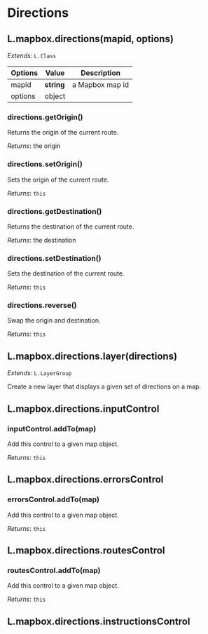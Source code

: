 # Directions

## L.mapbox.directions(mapid, options)

<span class='leaflet icon'>_Extends_: `L.Class`</span>

| Options | Value | Description |
| ---- | ---- | ---- |
| mapid | __string__ | a Mapbox map id |
| options | object |  |

### directions.getOrigin()

Returns the origin of the current route.

_Returns_: the origin

### directions.setOrigin()

Sets the origin of the current route.

_Returns_: `this`

### directions.getDestination()

Returns the destination of the current route.

_Returns_: the destination

### directions.setDestination()

Sets the destination of the current route.

_Returns_: `this`

### directions.reverse()

Swap the origin and destination.

_Returns_: `this`

## L.mapbox.directions.layer(directions)

<span class='leaflet icon'>_Extends_: `L.LayerGroup`</span>

Create a new layer that displays a given set of directions
on a map.

## L.mapbox.directions.inputControl

### inputControl.addTo(map)

Add this control to a given map object.

_Returns_: `this`

## L.mapbox.directions.errorsControl

### errorsControl.addTo(map)

Add this control to a given map object.

_Returns_: `this`

## L.mapbox.directions.routesControl

### routesControl.addTo(map)

Add this control to a given map object.

_Returns_: `this`

## L.mapbox.directions.instructionsControl
